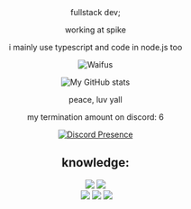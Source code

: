 <div align="center">
fullstack dev;

working at spike

i mainly use typescript and code in node.js too

![Waifus](https://count.getloli.com/get/@geoxor?theme=rule34)

![My GitHub stats](https://github-readme-stats.vercel.app/api?username=unsecuringdev&count_private=true&show_icons=true&include_all_commits=true&hide_border=true&count_private=true&theme=synthwave&bg_color=00000000)

peace, luv yall

  my termination amount on discord: 6
  
[![Discord Presence](https://lanyard-profile-readme.vercel.app/api/896770982231048254
                            )](https://discord.com/users/896770982231048254)
                           
<h2>knowledge:</h2>
<p>
<div>
<p align="center"> <img src="https://img.shields.io/badge/html5%20-%23E34F26.svg?&style=for-the-badge&logo=html5&logoColor=white"/> <img src="https://img.shields.io/badge/css3%20-%231572B6.svg?&style=for-the-badge&logo=css3&logoColor=white"/><br>
 <img src="https://img.shields.io/badge/node.js%20-%2343853D.svg?&style=for-the-badge&logo=node.js&logoColor=white"/> <img src="https://img.shields.io/badge/javascript%20-%23323330.svg?&style=for-the-badge&logo=javascript&logoColor=%23F7DF1E"/> <img src="https://img.shields.io/badge/git%20-%23F05033.svg?&style=for-the-badge&logo=git&logoColor=white"/> <br><br>
</p>
</br>
</div>

